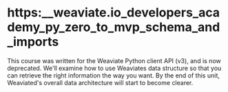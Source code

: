 # https:\_\_weaviate.io_developers_academy_py_zero_to_mvp_schema_and_imports

This course was written for the Weaviate Python client API (v3), and is now deprecated. We'll examine how to use Weaviates data structure so that you can retrieve the right information the way you want. By the end of this unit, Weaviated's overall data architecture will start to become clearer.

